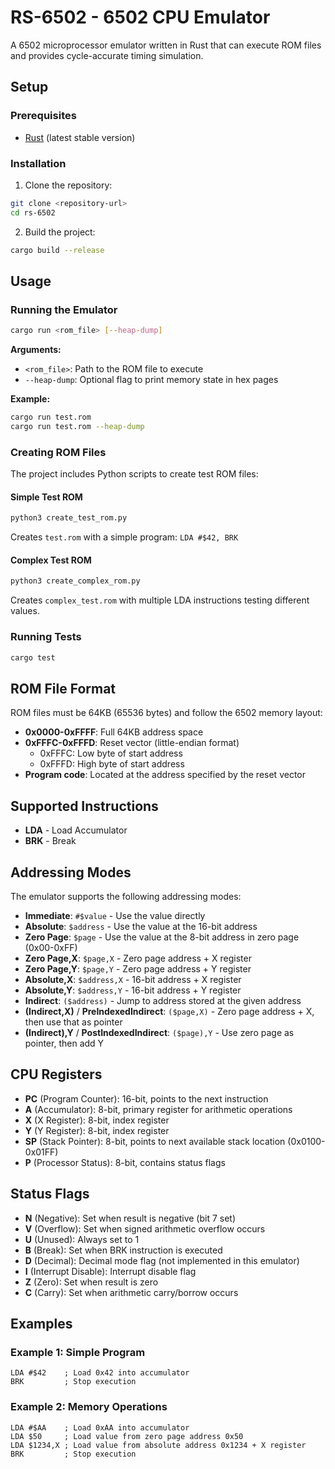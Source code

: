 # RS-6502 - 6502 CPU Emulator

A 6502 microprocessor emulator written in Rust that can execute ROM files and provides cycle-accurate timing simulation.

## Setup

### Prerequisites

- [Rust](https://rustup.rs/) (latest stable version)

### Installation

1. Clone the repository:
```bash
git clone <repository-url>
cd rs-6502
```

2. Build the project:
```bash
cargo build --release
```

## Usage

### Running the Emulator

```bash
cargo run <rom_file> [--heap-dump]
```

**Arguments:**
- `<rom_file>`: Path to the ROM file to execute
- `--heap-dump`: Optional flag to print memory state in hex pages

**Example:**
```bash
cargo run test.rom
cargo run test.rom --heap-dump
```

### Creating ROM Files

The project includes Python scripts to create test ROM files:

#### Simple Test ROM
```bash
python3 create_test_rom.py
```
Creates `test.rom` with a simple program: `LDA #$42, BRK`

#### Complex Test ROM
```bash
python3 create_complex_rom.py
```
Creates `complex_test.rom` with multiple LDA instructions testing different values.

### Running Tests

```bash
cargo test
```

## ROM File Format

ROM files must be 64KB (65536 bytes) and follow the 6502 memory layout:

- **0x0000-0xFFFF**: Full 64KB address space
- **0xFFFC-0xFFFD**: Reset vector (little-endian format)
  - 0xFFFC: Low byte of start address
  - 0xFFFD: High byte of start address
- **Program code**: Located at the address specified by the reset vector

## Supported Instructions

- **LDA** - Load Accumulator
- **BRK** - Break

## Addressing Modes

The emulator supports the following addressing modes:

- **Immediate**: `#$value` - Use the value directly
- **Absolute**: `$address` - Use the value at the 16-bit address
- **Zero Page**: `$page` - Use the value at the 8-bit address in zero page (0x00-0xFF)
- **Zero Page,X**: `$page,X` - Zero page address + X register
- **Zero Page,Y**: `$page,Y` - Zero page address + Y register
- **Absolute,X**: `$address,X` - 16-bit address + X register
- **Absolute,Y**: `$address,Y` - 16-bit address + Y register
- **Indirect**: `($address)` - Jump to address stored at the given address
- **(Indirect,X)** / **PreIndexedIndirect**: `($page,X)` - Zero page address + X, then use that as pointer
- **(Indirect),Y** / **PostIndexedIndirect**: `($page),Y` - Use zero page as pointer, then add Y

## CPU Registers

- **PC** (Program Counter): 16-bit, points to the next instruction
- **A** (Accumulator): 8-bit, primary register for arithmetic operations
- **X** (X Register): 8-bit, index register
- **Y** (Y Register): 8-bit, index register  
- **SP** (Stack Pointer): 8-bit, points to next available stack location (0x0100-0x01FF)
- **P** (Processor Status): 8-bit, contains status flags

## Status Flags

- **N** (Negative): Set when result is negative (bit 7 set)
- **V** (Overflow): Set when signed arithmetic overflow occurs
- **U** (Unused): Always set to 1
- **B** (Break): Set when BRK instruction is executed
- **D** (Decimal): Decimal mode flag (not implemented in this emulator)
- **I** (Interrupt Disable): Interrupt disable flag
- **Z** (Zero): Set when result is zero
- **C** (Carry): Set when arithmetic carry/borrow occurs

## Examples

### Example 1: Simple Program
```assembly
LDA #$42    ; Load 0x42 into accumulator
BRK         ; Stop execution
```

### Example 2: Memory Operations
```assembly
LDA #$AA    ; Load 0xAA into accumulator
LDA $50     ; Load value from zero page address 0x50
LDA $1234,X ; Load value from absolute address 0x1234 + X register
BRK         ; Stop execution
```
